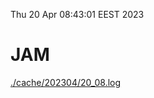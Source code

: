 Thu 20 Apr 08:43:01 EEST 2023
# JAM
<a href='./cache/202304/20_08.log'>./cache/202304/20_08.log</a>
